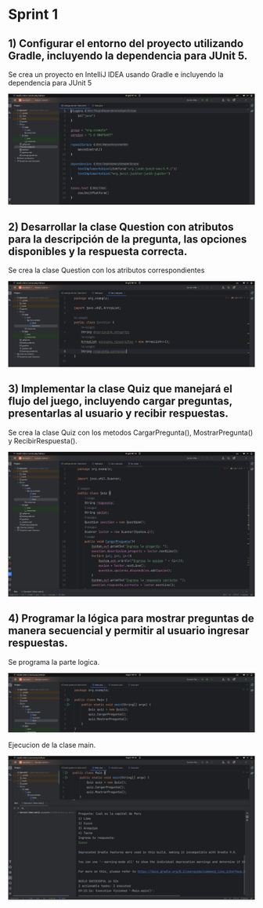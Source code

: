 # Sprint 1

## 1) Configurar el entorno del proyecto utilizando Gradle, incluyendo la dependencia para JUnit 5.
Se crea un proyecto en IntelliJ IDEA usando Gradle e incluyendo la dependencia para JUnit 5  

![Ej1Spr1CapturaDependencias](Image/Ej1Spr1CapturaDependencias.png)

## 2) Desarrollar la clase Question con atributos para la descripción de la pregunta, las opciones disponibles y la respuesta correcta.
Se crea la clase Question con los atributos correspondientes  

![Ej1Spr1CapturaClaseQuestion](Image/Ej1Spr1CapturaClaseQuestion.png)

## 3) Implementar la clase Quiz que manejará el flujo del juego, incluyendo cargar preguntas, presentarlas al usuario y recibir respuestas.
Se crea la clase Quiz con los metodos CargarPregunta(), MostrarPregunta() y RecibirRespuesta().

![Ej1Spr1CapturaClaseQuiz](Image/Ej1Spr1CapturaClaseQuiz.png)

## 4) Programar la lógica para mostrar preguntas de manera secuencial y permitir al usuario ingresar respuestas.
Se programa la parte logica.  

![Ej1Spr1CapturaClaseMain](Image/Ej1Spr1CapturaClaseMain.png)

Ejecucion de la clase main.  


![Ej1Spr1CapturaEjecucion](Image/Ej1Spr1CapturaEjecucion.png)
